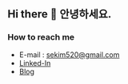 ## Hi there 👋 안녕하세요.

### How to reach me
- E-mail : sekim520@gmail.com
- [Linked-In](https://www.linkedin.com/in/%EC%84%B1%EC%9D%80-%EA%B9%80-574373273/)
- [Blog]([https://i-mprovising.github.io](https://improvising.tistory.com/))

<!--
**i-mprovising/i-mprovising** is a ✨ _special_ ✨ repository because its `README.md` (this file) appears on your GitHub profile.

Here are some ideas to get you started:

- 🔭 I’m currently working on ...
- 🌱 I’m currently learning ...
- 👯 I’m looking to collaborate on ...
- 🤔 I’m looking for help with ...
- 💬 Ask me about ...
- 📫 How to reach me: ...
- 😄 Pronouns: ...
- ⚡ Fun fact: ...
-->
